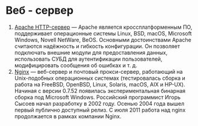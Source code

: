 # Веб - сервер

1. [Apache HTTP-сервер](https://apache.org/) — Apache является кроссплатформенным ПО, поддерживает операционные системы Linux, BSD, macOS, Microsoft Windows, Novell NetWare, BeOS. Основными достоинствами Apache считаются надёжность и гибкость конфигурации. Он позволяет подключать внешние модули для предоставления данных, использовать СУБД для аутентификации пользователей, модифицировать сообщения об ошибках и т. д.
2. [Nginx](https://nginx.org/ru/) — веб-сервер и почтовый прокси-сервер, работающий на Unix-подобных операционных системах (тестировалась сборка и работа на FreeBSD, OpenBSD, Linux, Solaris, macOS, AIX и HP-UX). Начиная с версии 0.7.52 появилась экспериментальная бинарная сборка под Microsoft Windows.
   Российский программист Игорь Сысоев начал разработку в 2002 году. Осенью 2004 года вышел первый публично доступный релиз. С июля 2011 работа над nginx продолжается в рамках компании Nginx.

